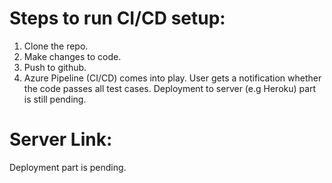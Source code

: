 
# Steps to run CI/CD setup:
1. Clone the repo.
2. Make changes to code.
3. Push to github.
4. Azure Pipeline (CI/CD) comes into play. User gets a notification whether the code passes all test cases. Deployment to server (e.g Heroku) part is still pending.

# Server Link: 
Deployment part is pending.
